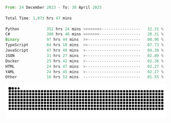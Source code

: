 <!--START_SECTION:waka-->

```rust
From: 24 December 2023 - To: 30 April 2025

Total Time: 1,073 hrs 47 mins

Python            352 hrs 24 mins >>>>>>>>-----------------   32.31 %
C#                308 hrs 48 mins >>>>>>>------------------   28.31 %
Binary            97 hrs 44 mins  >>-----------------------   08.96 %
TypeScript        84 hrs 18 mins  >>-----------------------   07.73 %
JavaScript        47 hrs 48 mins  >------------------------   04.38 %
JSON              31 hrs 27 mins  >------------------------   02.89 %
Docker            25 hrs 42 mins  >------------------------   02.36 %
HTML              24 hrs 47 mins  >------------------------   02.27 %
YAML              24 hrs 45 mins  >------------------------   02.27 %
Other             16 hrs 52 mins  -------------------------   01.55 %
```

<!--END_SECTION:waka-->


<picture>
  <source media="(prefers-color-scheme: dark)" srcset="https://raw.githubusercontent.com/jeerawut97/jeerawut97/output/github-contribution-grid-snake.svg">
  <img alt="github contribution grid snake animation" src="https://raw.githubusercontent.com/jeerawut97/jeerawut97/output/github-contribution-grid-snake.svg">
</picture>
